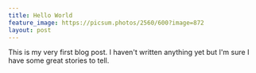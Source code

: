 ```yaml
---
title: Hello World
feature_image: https://picsum.photos/2560/600?image=872
layout: post
---
```


This is my very first blog post. I haven't written anything yet but I'm sure I have some great stories to tell.
